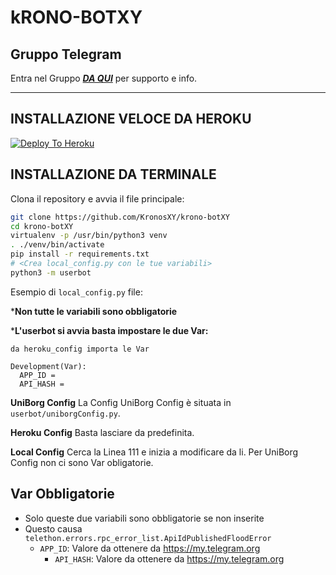 # kRONO-BOTXY

## Gruppo Telegram

Entra nel Gruppo ***[DA QUI](https://t.me/IOIIIOIIIOI)*** per supporto e info.

***

## INSTALLAZIONE VELOCE DA HEROKU

[![Deploy To Heroku](https://www.herokucdn.com/deploy/button.svg)](https://heroku.com/deploy)

## INSTALLAZIONE DA TERMINALE

Clona il repository e avvia il file principale:

```sh
git clone https://github.com/KronosXY/krono-botXY
cd krono-botXY
virtualenv -p /usr/bin/python3 venv
. ./venv/bin/activate
pip install -r requirements.txt
# <Crea local_config.py con le tue variabili>
python3 -m userbot
```

Esempio di `local_config.py` file:

***Non tutte le variabili sono obbligatorie**

***L'userbot si avvia basta impostare le due Var:**

```python3
da heroku_config importa le Var

Development(Var):
  APP_ID =
  API_HASH =
```

**UniBorg Config**
La Config UniBorg Config è situata in `userbot/uniborgConfig.py`.

**Heroku Config**
Basta lasciare da predefinita.

**Local Config**
Cerca la Linea 111 e inizia a modificare da li.
Per UniBorg Config non ci sono Var obligatorie.

## Var Obbligatorie

- Solo queste due variabili sono obbligatorie se non inserite
- Questo causa `telethon.errors.rpc_error_list.ApiIdPublishedFloodError`
  - `APP_ID`: Valore da ottenere da <https://my.telegram.org>
    - `API_HASH`: Valore da ottenere da <https://my.telegram.org>
  